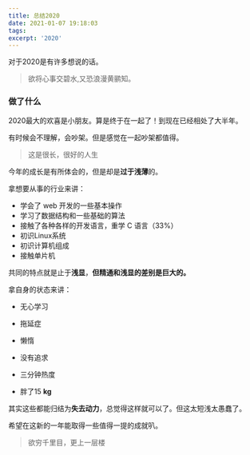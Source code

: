```yaml
---
title: 总结2020
date: 2021-01-07 19:18:03
tags:
excerpt: '2020'
---
```




对于2020是有许多想说的话。

> 欲将心事交碧水,又恐浪漫黄鹂知。



### 做了什么

2020最大的欢喜是小朋友。算是终于在一起了！到现在已经相处了大半年。

有时候会不理解，会吵架。但是感觉在一起吵架都值得。

> 这是很长，很好的人生



今年的成长是有所体会的，但是却是**过于浅薄**的。

拿想要从事的行业来讲：

+ 学会了 web 开发的一些基本操作
+ 学习了数据结构和一些基础的算法
+ 接触了各种各样的开发语言，重学 C 语言（33%）
+ 初识Linux系统
+ 初识计算机组成
+ 接触单片机

共同的特点就是止于**浅显**，**但精通和浅显的差别是巨大的。**



拿自身的状态来讲：

+ 无心学习
+ 拖延症
+ 懒惰
+ 没有追求

+ 三分钟热度
+ 胖了15 **kg**

其实这些都能归结为**失去动力**，总觉得这样就可以了。但这太短浅太愚蠢了。



希望在这新的一年能取得一些值得一提的成就叭。

> 欲穷千里目，更上一层楼



### 

### 



